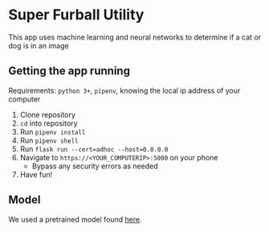 # Super Furball Utility

This app uses machine learning and neural networks to determine if a cat or dog is in an image

## Getting the app running

Requirements: `python 3+`, `pipenv`, knowing the local ip address of your computer

1. Clone repository
1. `cd` into repository
1. Run `pipenv install`
1. Run `pipenv shell`
1. Run `flask run --cert=adhoc --host=0.0.0.0`
1. Navigate to `https://<YOUR_COMPUTERIP>:5000` on your phone
    * Bypass any security errors as needed
1. Have fun!

## Model
We used a pretrained model found [here](https://www.kaggle.com/jhashanku007/cat-vs-dog-cnn-with-different-pre-trained-model/output).